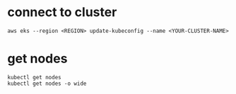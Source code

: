 # connect to cluster
```
aws eks --region <REGION> update-kubeconfig --name <YOUR-CLUSTER-NAME>
```
# get nodes
```
kubectl get nodes
kubectl get nodes -o wide
```

